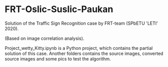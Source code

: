 # FRT-Oslic-Suslic-Paukan
Solution of the Traffic Sign Recognition case by FRT-team (SPbETU 'LETI' 2020).

(Based on image correlation analysis).

Project_wetty_Kitty.ipynb is a Python project, which contains the partial solution of this case.
Another folders contains the source images, converted source images and some pics to test the algorithm.